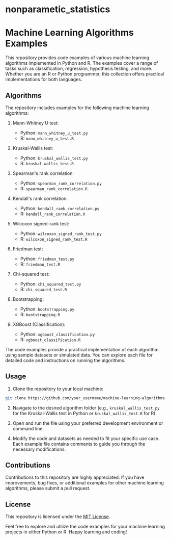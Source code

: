 # nonparametic_statistics

# Machine Learning Algorithms Examples

This repository provides code examples of various machine learning algorithms implemented in Python and R. The examples cover a range of tasks such as classification, regression, hypothesis testing, and more. Whether you are an R or Python programmer, this collection offers practical implementations for both languages.

## Algorithms

The repository includes examples for the following machine learning algorithms:

1. Mann-Whitney U test:
   - Python: `mann_whitney_u_test.py`
   - R: `mann_whitney_u_test.R`

2. Kruskal-Wallis test:
   - Python: `kruskal_wallis_test.py`
   - R: `kruskal_wallis_test.R`

3. Spearman's rank correlation:
   - Python: `spearman_rank_correlation.py`
   - R: `spearman_rank_correlation.R`

4. Kendall's rank correlation:
   - Python: `kendall_rank_correlation.py`
   - R: `kendall_rank_correlation.R`

5. Wilcoxon signed-rank test:
   - Python: `wilcoxon_signed_rank_test.py`
   - R: `wilcoxon_signed_rank_test.R`

6. Friedman test:
   - Python: `friedman_test.py`
   - R: `friedman_test.R`

7. Chi-squared test:
   - Python: `chi_squared_test.py`
   - R: `chi_squared_test.R`

8. Bootstrapping:
   - Python: `bootstrapping.py`
   - R: `bootstrapping.R`

9. XGBoost (Classification):
   - Python: `xgboost_classification.py`
   - R: `xgboost_classification.R`

The code examples provide a practical implementation of each algorithm using sample datasets or simulated data. You can explore each file for detailed code and instructions on running the algorithms.

## Usage

1. Clone the repository to your local machine:

```bash
git clone https://github.com/your_username/machine-learning-algorithms-examples.git
```

2. Navigate to the desired algorithm folder (e.g., `kruskal_wallis_test.py` for the Kruskal-Wallis test in Python or `kruskal_wallis_test.R` for R).

3. Open and run the file using your preferred development environment or command line.

4. Modify the code and datasets as needed to fit your specific use case. Each example file contains comments to guide you through the necessary modifications.

## Contributions

Contributions to this repository are highly appreciated. If you have improvements, bug fixes, or additional examples for other machine learning algorithms, please submit a pull request.

## License

This repository is licensed under the [MIT License](LICENSE).

Feel free to explore and utilize the code examples for your machine learning projects in either Python or R. Happy learning and coding!
